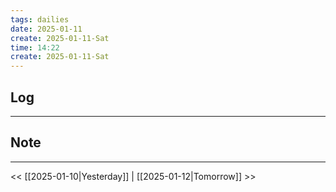 ```yaml
---
tags: dailies  
date: 2025-01-11
create: 2025-01-11-Sat
time: 14:22
create: 2025-01-11-Sat
---
```

## Log
---


## Note
---


<< [[2025-01-10|Yesterday]] | [[2025-01-12|Tomorrow]] >>